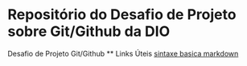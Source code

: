 # Repositório do Desafio de Projeto sobre Git/Github da DIO
Desafio de Projeto Git/Github
** Links Úteis
[sintaxe basica markdown](https://markdownguide.org/basic-syntax/)

